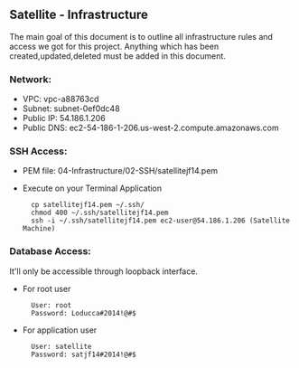 Satellite - Infrastructure
---

The main goal of this document is to outline all infrastructure rules and access we got for this project. Anything which has been created,updated,deleted must be added in this document.

### Network:

+ VPC: vpc-a88763cd
+ Subnet: subnet-0ef0dc48
+ Public IP: 54.186.1.206 
+ Public DNS: ec2-54-186-1-206.us-west-2.compute.amazonaws.com

### SSH Access:

+ PEM file: 04-Infrastructure/02-SSH/satellitejf14.pem
+ Execute on your Terminal Application 

        cp satellitejf14.pem ~/.ssh/  
        chmod 400 ~/.ssh/satellitejf14.pem
        ssh -i ~/.ssh/satellitejf14.pem ec2-user@54.186.1.206 (Satellite Machine)

### Database Access:

It'll only be accessible through loopback interface.

+ For root user

        User: root
        Password: Loducca#2014!@#$

+ For application user

        User: satellite
        Password: satjf14#2014!@#$



